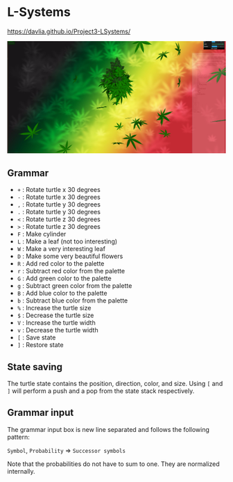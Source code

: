 # L-Systems

https://davlia.github.io/Project3-LSystems/

![](lol.png)

## Grammar
 - `+` : Rotate turtle x 30 degrees
 - `-` : Rotate turtle x 30 degrees
 - `,` : Rotate turtle y 30 degrees
 - `.` : Rotate turtle y 30 degrees
 - `<` : Rotate turtle z 30 degrees
 - `>` : Rotate turtle z 30 degrees
 - `F` : Make cylinder
 - `L` : Make a leaf (not too interesting)
 - `W` : Make a very interesting leaf
 - `D` : Make some very beautiful flowers
 - `R` : Add red color to the palette
 - `r` : Subtract red color from the palette
 - `G` : Add green color to the palette
 - `g` : Subtract green color from the palette
 - `B` : Add blue color to the palette
 - `b` : Subtract blue color from the palette
 - `%` : Increase the turtle size
 - `$` : Decrease the turtle size
 - `V` : Increase the turtle width
 - `v` : Decrease the turtle width
 - `[` : Save state
 - `]` : Restore state

## State saving
The turtle state contains the position, direction, color, and size. Using `[` and `]` will perform a push and a pop from the state stack respectively.

## Grammar input
The grammar input box is new line separated and follows the following pattern:

`Symbol`, `Probability` => `Successor symbols`

Note that the probabilities do not have to sum to one. They are normalized internally.
